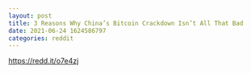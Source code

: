 ```yaml
--- 
layout: post 
title: 3 Reasons Why China’s Bitcoin Crackdown Isn’t All That Bad 
date: 2021-06-24 1624586797 
categories: reddit 
--- 
```

https://redd.it/o7e4zj